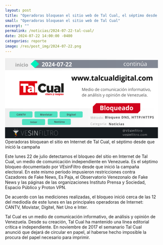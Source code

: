 ```yaml
---
layout: post
title: "Operadoras bloquean el sitio web de Tal Cual, el séptimo desde que inició la campaña"
small: "Operadoras bloquean el sitio web de Tal Cual"
excerpt: ""
permalink: /noticias/2024-07-22-tal-cual/
date: 2024-07-22 14:00:00 -0400
categories: reporte
image: /res/post_img/2024-07-22.png
---
```

![](/res/post_img/2024-07-22.png)
Operadoras bloquean el sitio en Internet de Tal Cual, el séptimo desde que inició la campaña

Este lunes 22 de julio detectamos el bloqueo del sitio en Internet de Tal Cual, un medio de comunicación independiente en Venezuela. Es el séptimo bloqueo documentado por VEsinFiltro desde que inició la campaña electoral. En este mismo período impusieron restricciones contra Cazadores de Fake News, Es Paja, el Observatorio Venezonalo de Fake News y las páginas de las organizaciones Instituto Prensa y Sociedad, Espacio Público y Proton VPN. 

De acuerdo con las mediciones realizadas, el bloqueo inició cerca de las 12 del mediodía de este lunes en las principales operadoras de Internet: CANTV, Movistar, Digitel, Net Uno e Inter.

Tal Cual es un medio de comunicación informativo, de análisis y opinión de Venezuela. Desde su creación, Tal Cual ha mantenido una línea editorial crítica e independiente. En noviembre de 2017 el semanario Tal Cual anunció que dejará de circular en papel, al haberse hecho imposible la procura del papel necesario para imprimir.
